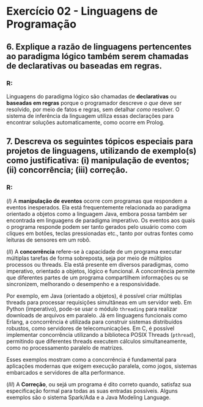 # Exercício 02 - Linguagens de Programação

## 6. Explique a razão de linguagens pertencentes ao paradigma lógico também serem chamadas de declarativas ou baseadas em regras.

### R:

Linguagens do paradigma lógico são chamadas de **declarativas** ou **baseadas em regras** porque o programador descreve *o que* deve ser resolvido, por meio de fatos e regras, sem detalhar *como* resolver. O sistema de inferência da linguagem utiliza essas declarações para encontrar soluções automaticamente, como ocorre em Prolog.

## 7. Descreva os seguintes tópicos especiais para projetos de linguagens, utilizando de exemplo(s) como justificativa: (i) manipulação de eventos; (ii) concorrência; (iii) correção.

### R: 

(*I*) A **manipulação de eventos** ocorre com programas que respondem a eventos inesperados. Ela está frequentemente relacionada
ao paradigma orientado a objetos como a linguagem Java, embora possa também ser encontrada em linguagens de paradigma imperativo.
Os eventos aos quais o programa responde podem ser tanto gerados pelo usuário como com cliques em botões, teclas pressionadas etc., tanto por outras fontes como leituras de sensores em um robô.

(*II*) A **concorrência** refere-se à capacidade de um programa executar múltiplas tarefas de forma sobreposta, seja por meio de múltiplos processos ou threads. Ela está presente em diversos paradigmas, como imperativo, orientado a objetos, lógico e funcional. A concorrência permite que diferentes partes de um programa compartilhem informações ou se sincronizem, melhorando o desempenho e a responsividade.

Por exemplo, em Java (orientado a objetos), é possível criar múltiplas threads para processar requisições simultâneas em um servidor web. Em Python (imperativo), pode-se usar o módulo `threading` para realizar downloads de arquivos em paralelo. Já em linguagens funcionais como Erlang, a concorrência é utilizada para construir sistemas distribuídos robustos, como servidores de telecomunicações. Em C, é possível implementar concorrência utilizando a biblioteca POSIX Threads (`pthread`), permitindo que diferentes threads executem cálculos simultaneamente, como no processamento paralelo de matrizes.

Esses exemplos mostram como a concorrência é fundamental para aplicações modernas que exigem execução paralela, como jogos, sistemas embarcados e servidores de alta performance.

(*III*) A **Correção**, ou sejá um programa é dito correto quando, satisfaz sua especificação formal para todas as suas entradas possíveis. Alguns exemplos são o sistema Spark/Ada e a Java Modeling Language.

